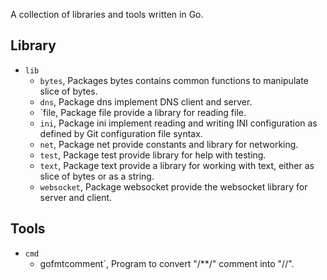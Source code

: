 A collection of libraries and tools written in Go.

## Library

- `lib`
  - `bytes`, Packages bytes contains common functions to manipulate slice of
    bytes.
  - `dns`, Package dns implement DNS client and server.
  - `file, Package file provide a library for reading file.
  - `ini`, Package ini implement reading and writing INI configuration as
    defined by Git configuration file syntax.
  - `net`, Package net provide constants and library for networking.
  - `test`, Package test provide library for help with testing.
  - `text`, Package text provide a library for working with text, either as
    slice of bytes or as a string.
  - `websocket`, Package websocket provide the websocket library for server
    and client.

## Tools

- `cmd`
  - gofmtcomment`, Program to convert "/\*\*/" comment into "//".
